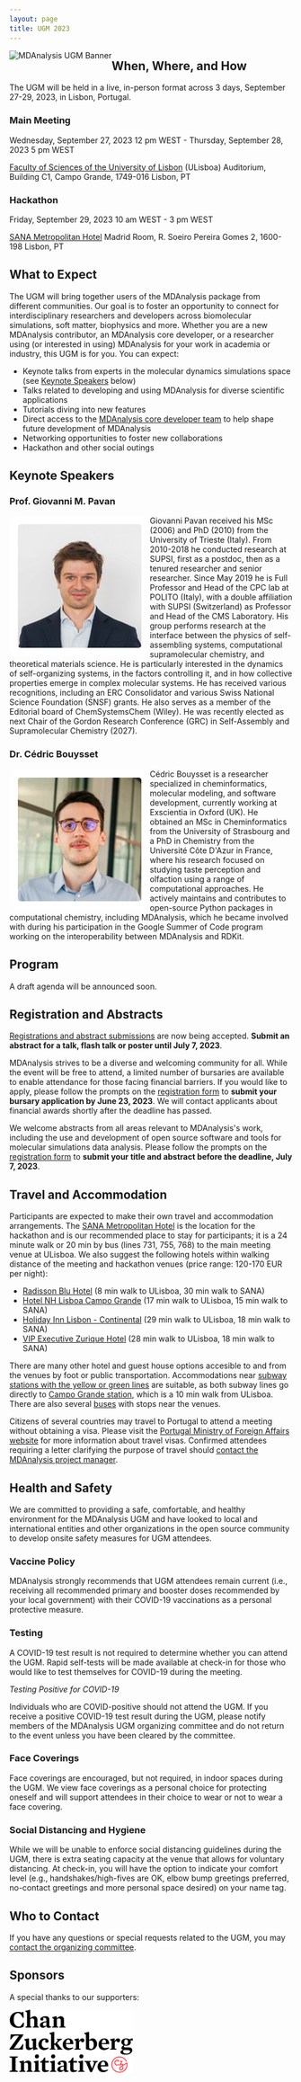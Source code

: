 ```yaml
---
layout: page
title: UGM 2023
---
```


<img
src="/public/images/ugm.jpeg"
title="MDAnalysis UGM Banner" alt="MDAnalysis UGM Banner"
style="float: left; " />

## When, Where, and How
The UGM will be held in a live, in-person format across 3 days, September 27-29, 2023, in Lisbon, Portugal.

### Main Meeting
Wednesday, September 27, 2023 12 pm WEST - Thursday, September 28, 2023 5 pm WEST

[Faculty of Sciences of the University of Lisbon][uniL] (ULisboa) Auditorium, Building C1, Campo Grande, 1749-016 Lisbon, PT

### Hackathon
Friday, September 29, 2023 10 am WEST - 3 pm WEST

[SANA Metropolitan Hotel][sana] Madrid Room, R. Soeiro Pereira Gomes 2, 1600-198 Lisbon, PT

## What to Expect
The UGM will bring together users of the MDAnalysis package from different communities. Our goal is to foster an opportunity to connect for interdisciplinary researchers and developers across biomolecular simulations, soft matter, biophysics and more. Whether you are a new MDAnalysis contributor, an MDAnalysis core developer, or a researcher using (or interested in using) MDAnalysis for your work in academia or industry, this UGM is for you. You can expect:
* Keynote talks from experts in the molecular dynamics simulations space (see [Keynote Speakers](https://www.mdanalysis.org/pages/ugm2023/#keynote-speakers) below)
* Talks related to developing and using MDAnalysis for diverse scientific applications
* Tutorials diving into new features
* Direct access to the [MDAnalysis core developer team][coredev] to help shape future development of MDAnalysis
* Networking opportunities to foster new collaborations
* Hackathon and other social outings

## Keynote Speakers
### Prof. Giovanni M. Pavan

<img
src="/public/images/FotoGMP.jpg"
title="Prof. Giovanni M. Pavan" alt="Prof. Giovanni M. Pavan"
style="float: left; width: 220px; height: 220px; border-radius: 20px; border: 15px solid white" />

Giovanni Pavan received his MSc (2006) and PhD (2010) from the University of Trieste (Italy). From 2010-2018 he conducted research at SUPSI, first as a postdoc, then as a tenured researcher and senior researcher. Since May 2019 he is Full Professor and Head of the CPC lab at POLITO (Italy), with a double affiliation with SUPSI (Switzerland) as Professor and Head of the CMS Laboratory. His group performs research at the interface between the physics of self-assembling systems, computational supramolecular chemistry, and theoretical materials science. He is particularly interested in the dynamics of self-organizing systems, in the factors controlling it, and in how collective properties emerge in complex molecular systems. He has received various recognitions, including an ERC Consolidator and various Swiss National Science Foundation (SNSF) grants. He also serves as a member of the Editorial board of ChemSystemsChem (Wiley). He was recently elected as next Chair of the Gordon Research Conference (GRC) in Self-Assembly and Supramolecular Chemistry (2027).

### Dr. Cédric Bouysset

<img
src="/public/images/Cedric_Bouysset_EXS_sm.jpg"
title="Dr. Cédric Bouysset" alt="Dr. Cédric Bouysset"
style="float: left; width: 220px; height: 220px; border-radius: 20px; border: 15px solid white" />

Cédric Bouysset is a researcher specialized in cheminformatics, molecular modeling, and software development, currently working at Exscientia in Oxford (UK). He obtained an MSc in Cheminformatics from the University of Strasbourg and a PhD in Chemistry from the Université Côte D'Azur in France, where his research focused on studying taste perception and olfaction using a range of computational approaches. He actively maintains and contributes to open-source Python packages in computational chemistry, including MDAnalysis, which he became involved with during his participation in the Google Summer of Code program working on the interoperability between MDAnalysis and RDKit.

## Program
A draft agenda will be announced soon.

## Registration and Abstracts
[Registrations and abstract submissions][eventbrite] are now being accepted. **Submit an abstract for a talk, flash talk or poster until July 7, 2023**.

MDAnalysis strives to be a diverse and welcoming community for all. While the event will be free to attend, a limited number of bursaries are available to enable attendance for those facing financial barriers. If you would like to apply, please follow the prompts on the [registration form][eventbrite] to **submit your bursary application by June 23, 2023**. We will contact applicants about financial awards shortly after the deadline has passed.

We welcome abstracts from all areas relevant to MDAnalysis's work, including the use and development of open source software and tools for molecular simulations data analysis. Please follow the prompts on the [registration form][eventbrite] to **submit your title and abstract before the deadline, July 7, 2023**.

## Travel and Accommodation
Participants are expected to make their own travel and accommodation arrangements. The [SANA Metropolitan Hotel][sana] is the location for the hackathon and is our recommended place to stay for participants; it is a 24 minute walk or 20 min by bus (lines 731, 755, 768) to the main meeting venue at ULisboa. We also suggest the following hotels within walking distance of the meeting and hackathon venues (price range: 120-170 EUR per night):
* [Radisson Blu Hotel][radisson] (8 min walk to ULisboa, 30 min walk to SANA)
* [Hotel NH Lisboa Campo Grande][nh] (17 min walk to ULisboa, 15 min walk to SANA)
* [Holiday Inn Lisbon - Continental][holiday] (29 min walk to ULisboa, 18 min walk to SANA)
* [VIP Executive Zurique Hotel][zurique] (28 min walk to ULisboa, 18 min walk to SANA)

There are many other hotel and guest house options accesible to and from the venues by foot or public transportation. Accommodations near [subway stations with the yellow or green lines][subway] are suitable, as both subway lines go directly to [Campo Grande station][campo], which is a 10 min walk from ULisboa. There are also several [buses][bus] with stops near the venues. 

Citizens of several countries may travel to Portugal to attend a meeting without obtaining a visa. Please visit the [Portugal Ministry of Foreign Affairs website][mne.gov.pt] for more information about travel visas. Confirmed attendees requiring a letter clarifying the purpose of travel should [contact the MDAnalysis project manager][email]. 

## Health and Safety
We are committed to providing a safe, comfortable, and healthy environment for the MDAnalysis UGM and have looked to local and international entities and other organizations in the open source community to develop onsite safety measures for UGM attendees.

### Vaccine Policy
MDAnalysis strongly recommends that UGM attendees remain current (i.e., receiving all recommended primary and booster doses recommended by your local government) with their COVID-19 vaccinations as a personal protective measure. 

### Testing
A COVID-19 test result is not required to determine whether you can attend the UGM. Rapid self-tests will be made available at check-in for those who would like to test themselves for COVID-19 during the meeting.

*Testing Positive for COVID-19*

Individuals who are COVID-positive should not attend the UGM. If you receive a positive COVID-19 test result during the UGM, please notify members of the MDAnalysis UGM organizing committee and do not return to the event unless you have been cleared by the committee.

### Face Coverings
Face coverings are encouraged, but not required, in indoor spaces during the UGM. We view face coverings as a personal choice for protecting oneself and will support attendees in their choice to wear or not to wear a face covering.

### Social Distancing and Hygiene
While we will be unable to enforce social distancing guidelines during the UGM, there is extra seating capacity at the venue that allows for voluntary distancing. At check-in, you will have the option to indicate your comfort level (e.g., handshakes/high-fives are OK, elbow bump greetings preferred, no-contact greetings and more personal space desired) on your name tag.

## Who to Contact
If you have any questions or special requests related to the UGM, you may [contact the organizing committee][ugm_email].

## Sponsors
A special thanks to our supporters:

<img
src="/public/images/CZI_Logo.jpg"
title="Chan Zuckerberg Initiative Logo" alt="Chan Zuckerberg Initiative Logo"
style="float: left; height: 8em; " />

[uniL]: https://www.ulisboa.pt/en/unidade-organica/faculty-sciences
[sana]: https://www.sanahotels.com/en/hotel/sana-metropolitan/
[radisson]: https://www.radissonhotels.com/en-us/hotels/radisson-blu-lisbon
[nh]: https://www.nh-hotels.com/hotel/nh-lisboa-campo-grande?campid=8435708&gad=1&gclid=CjwKCAjwkLCkBhA9EiwAka9QRhIQ8DPKQi2Rll-H-IKQ_ywCwlJ4-iJ2Ol43DcRTY70GKIjjAKucnhoCErsQAvD_BwE&gclsrc=aw.ds
[holiday]: https://www.ihg.com/holidayinn/hotels/gb/en/lisbon/lisbn/hoteldetail?cm_mmc=GoogleMaps-_-HI-_-PT-_-LISBN
[zurique]: https://www.vipzuriquehotel.com/en/?partner=8189utm_source=google&utm_medium=organic&utm_campaign=MyBusiness&utm
[subway]: https://www.metrolisboa.pt/en/travel/diagrams-and-maps/
[campo]: https://goo.gl/maps/id9JZBZAKMDuBzcW9
[bus]: https://www.carris.pt/en/travel/maps/
[eventbrite]: https://www.eventbrite.com/e/mdanalysis-user-group-meeting-tickets-640669017277
[coredev]: https://www.mdanalysis.org/about/#mdanalysis-core-developers
[mne.gov.pt]: https://vistos.mne.gov.pt/en/short-stay-visas-schengen/general-information/schengen-area
[email]: mailto:community@mdanalysis.org
[ugm_email]: mailto:ugm@mdanalysis.org
